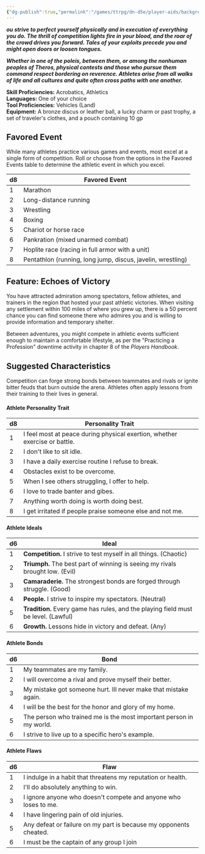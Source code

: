 ```yaml
---
{"dg-publish":true,"permalink":"/games/ttrpg/dn-d5e/player-aids/backgrounds/athlete/","tags":["TTRPG/DND/5e"]}
---
```



**_ou strive to perfect yourself physically and in execution of everything you do. The thrill of competition lights fire in your blood, and the roar of the crowd drives you forward. Tales of your exploits precede you and might open doors or loosen tongues._**

**_Whether in one of the poleis, between them, or among the nonhuman peoples of Theros, physical contests and those who pursue them command respect bordering on reverence. Athletes arise from all walks of life and all cultures and quite often cross paths with one another._**

**Skill Proficiencies:** Acrobatics, Athletics  
**Languages:** One of your choice  
**Tool Proficiencies:** Vehicles (Land)  
**Equipment:** A bronze discus or leather ball, a lucky charm or past trophy, a set of traveler's clothes, and a pouch containing 10 gp

## Favored Event

While many athletes practice various games and events, most excel at a single form of competition. Roll or choose from the options in the Favored Events table to determine the athletic event in which you excel.

|d8|Favored Event|
|---|---|
|1|Marathon|
|2|Long-distance running|
|3|Wrestling|
|4|Boxing|
|5|Chariot or horse race|
|6|Pankration (mixed unarmed combat)|
|7|Hoplite race (racing in full armor with a unit)|
|8|Pentathlon (running, long jump, discus, javelin, wrestling)|

## Feature: Echoes of Victory

You have attracted admiration among spectators, fellow athletes, and trainers in the region that hosted your past athletic victories. When visiting any settlement within 100 miles of where you grew up, there is a 50 percent chance you can find someone there who admires you and is willing to provide information and temporary shelter.

Between adventures, you might compete in athletic events sufficient enough to maintain a comfortable lifestyle, as per the "Practicing a Profession" downtime activity in chapter 8 of the _Players Handbook_.

## Suggested Characteristics

Competition can forge strong bonds between teammates and rivals or ignite bitter feuds that burn outside the arena. Athletes often apply lessons from their training to their lives in general.

#### **Athlete Personality Trait**

|d8|Personality Trait|
|---|---|
|1|I feel most at peace during physical exertion, whether exercise or battle.|
|2|I don't like to sit idle.|
|3|I have a daily exercise routine I refuse to break.|
|4|Obstacles exist to be overcome.|
|5|When I see others struggling, I offer to help.|
|6|I love to trade banter and gibes.|
|7|Anything worth doing is worth doing best.|
|8|I get irritated if people praise someone else and not me.|

#### **Athlete Ideals**

|d6|Ideal|
|---|---|
|1|**Competition.** I strive to test myself in all things. (Chaotic)|
|2|**Triumph.** The best part of winning is seeing my rivals brought low. (Evil)|
|3|**Camaraderie.** The strongest bonds are forged through struggle. (Good)|
|4|**People.** I strive to inspire my spectators. (Neutral)|
|5|**Tradition.** Every game has rules, and the playing field must be level. (Lawful)|
|6|**Growth.** Lessons hide in victory and defeat. (Any)|

#### **Athlete Bonds**

|d6|Bond|
|---|---|
|1|My teammates are my family.|
|2|I will overcome a rival and prove myself their better.|
|3|My mistake got someone hurt. Ill never make that mistake again.|
|4|I will be the best for the honor and glory of my home.|
|5|The person who trained me is the most important person in my world.|
|6|I strive to live up to a specific hero's example.|

#### **Athlete Flaws**

|d6|Flaw|
|---|---|
|1|I indulge in a habit that threatens my reputation or health.|
|2|I'll do absolutely anything to win.|
|3|I ignore anyone who doesn't compete and anyone who loses to me.|
|4|I have lingering pain of old injuries.|
|5|Any defeat or failure on my part is because my opponents cheated.|
|6|I must be the captain of any group I join|